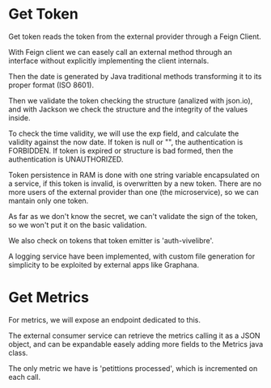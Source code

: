 # Get Token
Get token reads the token from the external provider through a Feign Client. 

With Feign client we can easely call an external method through an interface without explicitly implementing the client internals. 

Then the date is generated  by Java traditional methods transforming it to its proper format (ISO 8601). 

Then we validate the token checking the structure (analized with json.io), and with Jackson we check the structure and the integrity of the values inside. 

To check the time validity, we will use the exp field, and calculate the validity against the now date. If token is null or "", the authentication is FORBIDDEN. If token is expired or structure is bad formed, then the authentication is UNAUTHORIZED. 

Token persistence in RAM is done with one string variable encapsulated on a service, if this token is invalid, is overwritten by a new token. There are no more users of the external provider than one (the microservice), so we can mantain only one token. 

As far as we don't know the secret, we can't validate the sign of the token, so we won't put it on the basic validation. 

We also check on tokens that token emitter is 'auth-vivelibre'. 

A logging service have been implemented, with custom file generation for simplicity to be exploited by external apps like Graphana.

# Get Metrics
For metrics, we will expose an endpoint dedicated to this. 

The external consumer service can retrieve the metrics calling it as a JSON object, and can be expandable easely adding more fields to the Metrics java class. 

The only metric we have is 'petittions processed', which is incremented on each call.